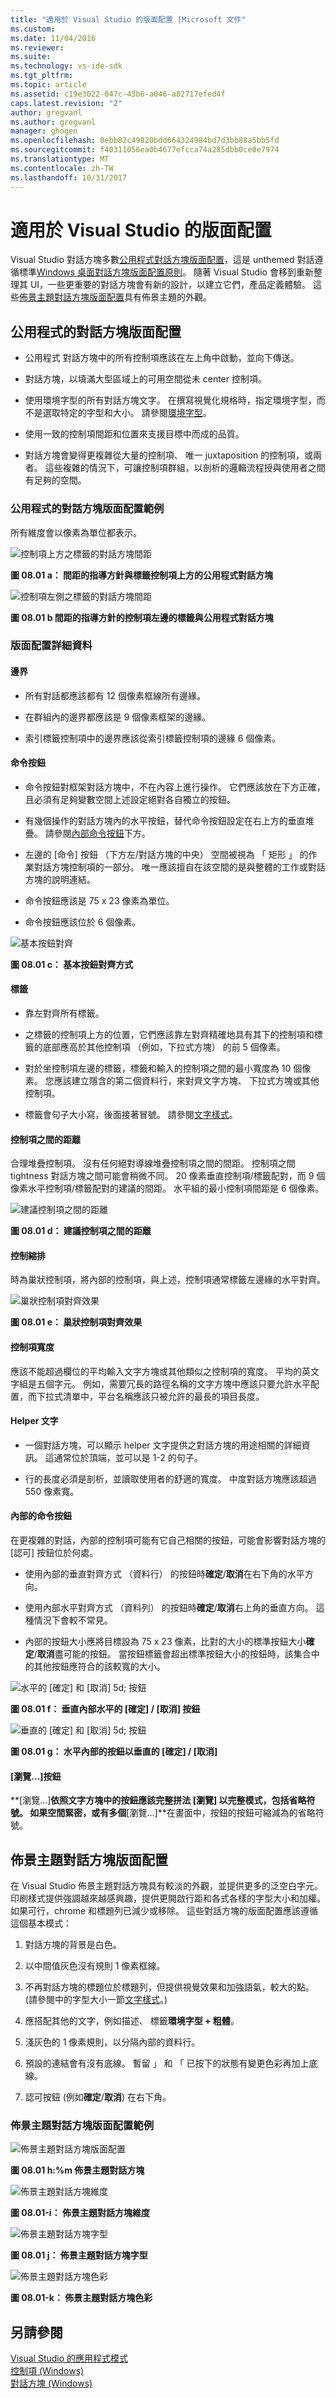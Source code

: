 ```yaml
---
title: "適用於 Visual Studio 的版面配置 |Microsoft 文件"
ms.custom: 
ms.date: 11/04/2016
ms.reviewer: 
ms.suite: 
ms.technology: vs-ide-sdk
ms.tgt_pltfrm: 
ms.topic: article
ms.assetid: c19e3022-047c-43b6-a046-a82717efed4f
caps.latest.revision: "2"
author: gregvanl
ms.author: gregvanl
manager: ghogen
ms.openlocfilehash: 0ebb82c49820bdd664324984bd7d3bb88a5bb5fd
ms.sourcegitcommit: f40311056ea0b4677efcca74a285dbb0ce0e7974
ms.translationtype: MT
ms.contentlocale: zh-TW
ms.lasthandoff: 10/31/2017
---
```

# <a name="layout-for-visual-studio"></a>適用於 Visual Studio 的版面配置
Visual Studio 對話方塊多數[公用程式對話方塊版面配置](../../extensibility/ux-guidelines/layout-for-visual-studio.md#BKMK_UtilityDialogLayout)，這是 unthemed 對話遵循標準[Windows 桌面對話方塊版面配置原則](https://msdn.microsoft.com/en-us/library/windows/desktop/dn742499\(v=vs.85\).aspx)。 隨著 Visual Studio 會移到重新整理其 UI，一些更重要的對話方塊會有新的設計，以建立它們，產品定義體驗。 這些[佈景主題對話方塊版面配置](../../extensibility/ux-guidelines/layout-for-visual-studio.md#BKMK_ThemedDialogLayout)具有佈景主題的外觀。  
  
##  <a name="BKMK_UtilityDialogLayout"></a>公用程式的對話方塊版面配置  
  
-   公用程式 對話方塊中的所有控制項應該在左上角中啟動，並向下傳送。  
  
-   對話方塊，以填滿大型區域上的可用空間從未 center 控制項。  
  
-   使用環境字型的所有對話方塊文字。 在撰寫視覺化規格時，指定環境字型，而不是選取特定的字型和大小。 請參閱[環境字型](../../extensibility/ux-guidelines/fonts-and-formatting-for-visual-studio.md#BKMK_TheEnvironmentFont)。  
  
-   使用一致的控制項間距和位置來支援目標中而成的品質。  
  
-   對話方塊會變得更複雜從大量的控制項、 唯一 juxtaposition 的控制項，或兩者。 這些複雜的情況下，可讓控制項群組，以剖析的邏輯流程授與使用者之間有足夠的空間。  
  
### <a name="utility-dialog-layout-examples"></a>公用程式的對話方塊版面配置範例  
 所有維度會以像素為單位都表示。  
  
 ![控制項上方之標籤的對話方塊間距](../../extensibility/ux-guidelines/media/0801-a_utilityspacingabove.png "0801 a_UtilitySpacingAbove")  
  
 **圖 08.01 a： 間距的指導方針與標籤控制項上方的公用程式對話方塊**  
  
 ![控制項左側之標籤的對話方塊間距](../../extensibility/ux-guidelines/media/0801-b_utilityspacingleft.png "0801 b_UtilitySpacingLeft")  
  
 **圖 08.01 b 間距的指導方針的控制項左邊的標籤與公用程式對話方塊**  
  
### <a name="layout-details"></a>版面配置詳細資料  
  
#### <a name="margins"></a>邊界  
  
-   所有對話都應該都有 12 個像素框線所有邊緣。  
  
-   在群組內的邊界都應該是 9 個像素框架的邊緣。  
  
-   索引標籤控制項中的邊界應該從索引標籤控制項的邊緣 6 個像素。  
  
#### <a name="command-buttons"></a>命令按鈕  
  
-   命令按鈕對框架對話方塊中，不在內容上進行操作。 它們應該放在下方正確，且必須有足夠變數空間上述設定絕對各自獨立的按鈕。  
  
-   有幾個操作的對話方塊內的水平按鈕，替代命令按鈕設定在右上方的垂直堆疊。 請參閱[內部命令按鈕](../../extensibility/ux-guidelines/layout-for-visual-studio.md#BKMK_InteriorCommandButtons)下方。  
  
-   左邊的 [命令] 按鈕 （下方左/對話方塊的中央） 空間被視為 「 矩形 」 的作業對話方塊控制項的一部分。 唯一應該擅自在該空間的是與整體的工作或對話方塊的說明連結。  
  
-   命令按鈕應該是 75 x 23 像素為單位。  
  
-   命令按鈕應該位於 6 個像素。  
  
 ![基本按鈕對齊](../../extensibility/ux-guidelines/media/0801-c_buttonalign.png "0801 c_ButtonAlign")  
  
 **圖 08.01 c： 基本按鈕對齊方式**  
  
#### <a name="labels"></a>標籤  
  
-   靠左對齊所有標籤。  
  
-   之標籤的控制項上方的位置，它們應該靠左對齊精確地具有其下的控制項和標籤的底部應高於其他控制項 （例如，下拉式方塊） 的前 5 個像素。  
  
-   對於坐控制項左邊的標籤，標籤和輸入的控制項之間的最小寬度為 10 個像素。 您應該建立隱含的第二個資料行，來對齊文字方塊、 下拉式方塊或其他控制項。  
  
-   標籤會句子大小寫，後面接著冒號。 請參閱[文字樣式](../../extensibility/ux-guidelines/fonts-and-formatting-for-visual-studio.md#BKMK_TextStyle)。  
  
#### <a name="distance-between-controls"></a>控制項之間的距離  
 合理堆疊控制項。 沒有任何絕對導線堆疊控制項之間的間距。 控制項之間 tightness 對話方塊之間可能會稍微不同。 20 像素垂直控制項/標籤配對，而 9 個像素水平控制項/標籤配對的建議的間距。 水平組的最小控制項間距是 6 個像素。  
  
 ![建議控制項之間的距離](../../extensibility/ux-guidelines/media/0801-d_controldistance.png "0801 d_ControlDistance")  
  
 **圖 08.01 d： 建議控制項之間的距離**  
  
#### <a name="control-indentation"></a>控制縮排  
 時為巢狀控制項，將內部的控制項，與上述，控制項通常標籤左邊緣的水平對齊。  
  
 ![巢狀控制項對齊效果](../../extensibility/ux-guidelines/media/0801-e_controlalign.png "0801 e_ControlAlign")  
  
 **圖 08.01 e： 巢狀控制項對齊效果**  
  
#### <a name="control-width"></a>控制項寬度  
 應該不能超過欄位的平均輸入文字方塊或其他類似之控制項的寬度。 平均的英文字組是五個字元。 例如，需要冗長的路徑名稱的文字方塊中應該只要允許水平配置，而下拉式清單中，平台名稱應該只被允許的最長的項目長度。  
  
#### <a name="helper-text"></a>Helper 文字  
  
-   一個對話方塊，可以顯示 helper 文字提供之對話方塊的用途相關的詳細資訊。 這通常位於頂端，並可以是 1-2 的句子。  
  
-   行的長度必須是剖析，並讀取使用者的舒適的寬度。 中度對話方塊應該超過 550 像素寬。  
  
####  <a name="BKMK_InteriorCommandButtons"></a>內部的命令按鈕  
 在更複雜的對話，內部的控制項可能有它自己相關的按鈕，可能會影響對話方塊的 [認可] 按鈕位於何處。  
  
-   使用內部的垂直對齊方式 （資料行） 的按鈕時**確定**/**取消**在右下角的水平方向。  
  
-   使用內部水平對齊方式 （資料列） 的按鈕時**確定**/**取消**右上角的垂直方向。 這種情況下會較不常見。  
  
-   內部的按鈕大小應將目標設為 75 x 23 像素，比對的大小的標準按鈕大小**確定**/**取消**盡可能的按鈕。 當按鈕標籤會超出標準按鈕大小的按鈕時，該集合中的其他按鈕應符合的該較寬的大小。  
  
 ![水平的 [確定] 和 [取消] 5d; 按鈕](../../extensibility/ux-guidelines/media/0801-f_horizokcan.png "0801 f_HorizOKCan")  
  
 **圖 08.01 f： 垂直內部水平的 [確定] / [取消] 按鈕**  
  
 ![垂直的 [確定] 和 [取消] 5d; 按鈕](../../extensibility/ux-guidelines/media/0801-g_vertokcan.png "0801 g_VertOKCan")  
  
 **圖 08.01 g： 水平內部的按鈕以垂直的 [確定] / [取消]**  
  
#### <a name="browse-button"></a>[瀏覽...]按鈕  
 **[瀏覽...]**依照文字方塊中的按鈕應該完整拼法 [瀏覽] 以完整模式，包括省略符號。 如果空間緊密，或有多個**[瀏覽...]**在畫面中，按鈕的按鈕可縮減為的省略符號。  
  
##  <a name="BKMK_ThemedDialogLayout"></a>佈景主題對話方塊版面配置  
 在 Visual Studio 佈景主題對話方塊具有較淡的外觀，並提供更多的泛空白字元。 印刷樣式提供強調越來越感興趣，提供更開啟行距和各式各樣的字型大小和加權。 如果可行，chrome 和標題列已減少或移除。 這些對話方塊的版面配置應該遵循這個基本模式：  
  
1.  對話方塊的背景是白色。  
  
2.  以中間值灰色沒有規則 1 像素框線。  
  
3.  不再對話方塊的標題位於標題列，但提供視覺效果和加強語氣，較大的點。 (請參閱中的字型大小一節[文字樣式](../../extensibility/ux-guidelines/fonts-and-formatting-for-visual-studio.md#BKMK_TextStyle)。)  
  
4.  應搭配其他的文字，例如描述、 標籤**環境字型 + 粗體**。  
  
5.  淺灰色的 1 像素規則，以分隔內部的資料行。  
  
6.  預設的連結會有沒有底線。 暫留 」 和 「 已按下的狀態有變更色彩再加上底線。  
  
7.  認可按鈕 (例如**確定**/**取消**) 在右下角。  
  
### <a name="themed-dialog-layout-examples"></a>佈景主題對話方塊版面配置範例  
 ![佈景主題對話方塊版面配置](../../extensibility/ux-guidelines/media/0801-h_themeddialog.png "0801 h_ThemedDialog")  
  
 **圖 08.01 h:%m 佈景主題對話方塊**  
  
 ![佈景主題對話方塊維度](../../extensibility/ux-guidelines/media/0801-i_themeddialogdimensions.png "0801 i_ThemedDialogDimensions")  
  
 **圖 08.01-i： 佈景主題對話方塊維度**  
  
 ![佈景主題對話方塊字型](../../extensibility/ux-guidelines/media/0801-j_themeddialogfonts.png "0801 j_ThemedDialogFonts")  
  
 **圖 08.01 j： 佈景主題對話方塊字型**  
  
 ![佈景主題對話方塊色彩](../../extensibility/ux-guidelines/media/0801-k_themeddialogcolors.png "0801 k_ThemedDialogColors")  
  
 **圖 08.01-k： 佈景主題對話方塊色彩**  
  
## <a name="see-also"></a>另請參閱  
 [Visual Studio 的應用程式模式](../../extensibility/ux-guidelines/application-patterns-for-visual-studio.md)   
 [控制項 (Windows)](https://msdn.microsoft.com/library/windows/desktop/dn742399.aspx)   
 [對話方塊 (Windows)](https://msdn.microsoft.com/en-us/library/windows/desktop/dn742499\(v=vs.85\).aspx)
